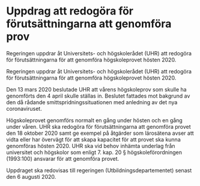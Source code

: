 # Uppdrag att redogöra för förutsättningarna att genomföra prov

Regeringen uppdrar åt Universitets- och högskolerådet (UHR) att redogöra för förutsättningarna för att genomföra högskoleprovet hösten 2020.

Regeringen uppdrar åt Universitets- och högskolerådet (UHR) att redogöra för förutsättningarna för att genomföra högskoleprovet hösten 2020.

Den 13 mars 2020 beslutade UHR att vårens högskoleprov som skulle ha genomförts den 4 april skulle ställas in. Beslutet fattades mot bakgrund av den då rådande smittspridningssituationen med anledning av det nya coronaviruset.

Högskoleprovet genomförs normalt en gång under hösten och en gång under våren. UHR ska redogöra för förutsättningarna att genomföra provet den 18 oktober 2020 samt ge exempel på åtgärder som lärosätena avser att vidta eller har övervägt för att skapa kapacitet för att provet ska kunna genomföras hösten 2020. UHR ska vid behov inhämta underlag från universitet och högskolor som enligt 7. kap. 20 § högskoleförordningen (1993:100) ansvarar för att genomföra provet.

Uppdraget ska redovisas till regeringen (Utbildningsdepartementet) senast den 6 augusti 2020.
